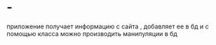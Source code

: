# -
приложение получает информацию с сайта , добавляет ее в бд и с помощью класса можно производить манипуляции в бд
